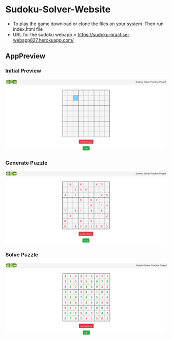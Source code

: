 # Sudoku-Solver-Website

 - To play the game download or clone the files on your system .Then run  index.html   file
 - URL for the sudoku webapp = https://sudoku-practise-webapp827.herokuapp.com/   


## AppPreview

### Initial Preview

<p align="center">
  <img src="app_preview/initial_preview.PNG" width="700" alt="accessibility text">
</p>


### Generate Puzzle

<p align="center">
  <img src="app_preview/generate_puzzle.PNG" width="700" alt="accessibility text">
</p>


### Solve Puzzle

<p align="center">
  <img src="app_preview/solve_puzzle.PNG" width="700" alt="accessibility text">
</p>
